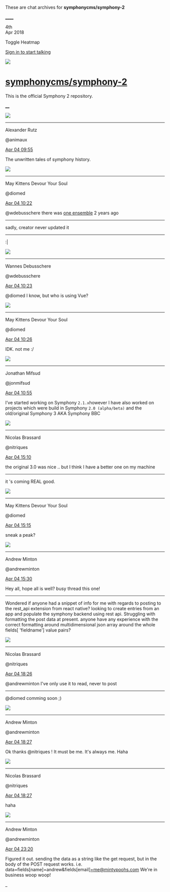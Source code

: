 These are chat archives for **symphonycms/symphony-2**

[__](/symphonycms/symphony-2/archives/2018/04/05)[__](/symphonycms/symphony-2/archives/2018/04/03)

4th  
Apr 2018

Toggle Heatmap

[Sign in to start talking](/login?action=login&button=archive-login)

![](https://avatars-02.gitter.im/group/iv/3/57542c45c43b8c601977197e?s=48)

#  [symphonycms/symphony-2](/symphonycms/symphony-2)

This is the official Symphony 2 repository.

[ __](/orgs/symphonycms/rooms "More symphonycms rooms")

![](https://avatars2.githubusercontent.com/u/446874?v=4&s=30)

____

Alexander Rutz

@animaux

[Apr 04
09:55](https://gitter.im/symphonycms/symphony-2?at=5ac4a0fbc574b1aa3e6634e2)

The unwritten tales of symphony history.

![](https://avatars1.githubusercontent.com/u/72777?v=4&s=30)

____

May Kittens Devour Your Soul

@diomed

[Apr 04
10:22](https://gitter.im/symphonycms/symphony-2?at=5ac4a77d92f5d6205791598f)

@wdebusschere there was [one ensemble](https://github.com/vdcrea/symphony-vue)
2 years ago

____

sadly, creator never updated it

____

:|

![](https://avatars1.githubusercontent.com/u/4136426?v=4&s=30)

____

Wannes Debusschere

@wdebusschere

[Apr 04
10:23](https://gitter.im/symphonycms/symphony-2?at=5ac4a7bb7c3a01610da7bd02)

@diomed I know, but who is using Vue?

![](https://avatars1.githubusercontent.com/u/72777?v=4&s=30)

____

May Kittens Devour Your Soul

@diomed

[Apr 04
10:26](https://gitter.im/symphonycms/symphony-2?at=5ac4a85e270d7d37088fe519)

IDK. not me :/

![](https://avatars1.githubusercontent.com/u/859775?v=4&s=30)

____

Jonathan Mifsud

@jonmifsud

[Apr 04
10:55](https://gitter.im/symphonycms/symphony-2?at=5ac4af3bc4d0ae8007347241)

I’ve started working on Symphony `2.1.x`however I have also worked on projects
which were build in Symphony `2.0 (alpha/beta)` and the old/original Symphony
3 AKA Symphony BBC

![](https://avatars1.githubusercontent.com/u/771169?v=4&s=30)

____

Nicolas Brassard

@nitriques

[Apr 04
15:10](https://gitter.im/symphonycms/symphony-2?at=5ac4eae1270d7d3708914d2b)

the original 3.0 was nice .. but I think I have a better one on my machine

____

it 's coming REAL good.

![](https://avatars1.githubusercontent.com/u/72777?v=4&s=30)

____

May Kittens Devour Your Soul

@diomed

[Apr 04
15:15](https://gitter.im/symphonycms/symphony-2?at=5ac4ebf7c574b1aa3e67c48c)

sneak a peak?

![](https://avatars2.githubusercontent.com/u/707189?v=4&s=30)

____

Andrew Minton

@andrewminton

[Apr 04
15:30](https://gitter.im/symphonycms/symphony-2?at=5ac4ef795f188ccc152d92c4)

Hey all, hope all is well? busy thread this one!

____

Wondered if anyone had a snippet of info for me with regards to posting to the
rest_api extension from react native? looking to create entries from an app
and populate the symphony backend using rest api. Struggling with formatting
the post data at present. anyone have any experience with the correct
formatting around multidimensional json array around the whole fields[
'fieldname'] value pairs?

![](https://avatars1.githubusercontent.com/u/771169?v=4&s=30)

____

Nicolas Brassard

@nitriques

[Apr 04
18:26](https://gitter.im/symphonycms/symphony-2?at=5ac518e22b9dfdbc3a57225a)

@andrewminton I've only use it to read, never to post

____

@diomed comming soon ;)

![](https://avatars2.githubusercontent.com/u/707189?v=4&s=30)

____

Andrew Minton

@andrewminton

[Apr 04
18:27](https://gitter.im/symphonycms/symphony-2?at=5ac51916e3d0b1ff2ca03020)

Ok thanks @nitriques ! It must be me. It's always me. Haha

![](https://avatars1.githubusercontent.com/u/771169?v=4&s=30)

____

Nicolas Brassard

@nitriques

[Apr 04
18:27](https://gitter.im/symphonycms/symphony-2?at=5ac519206d7e07082bbbff9c)

haha

![](https://avatars2.githubusercontent.com/u/707189?v=4&s=30)

____

Andrew Minton

@andrewminton

[Apr 04
23:20](https://gitter.im/symphonycms/symphony-2?at=5ac55db027c509a774daf4e0)

Figured it out. sending the data as a string like the get request, but in the
body of the POST request works. i.e.
data=fields[name]=andrew&fields[email][=me@mintypoohs.com](mailto:=me@mintypoohs.com)
We're in business woop woop!

_

